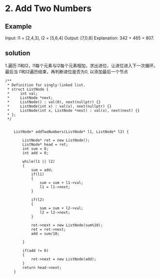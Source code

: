 # 2. Add Two Numbers

## Example
Input: l1 = [2,4,3], l2 = [5,6,4]
Output: [7,0,8]
Explanation: 342 + 465 = 807.

## solution
1.遍历 l1和l2，l1每个元素与l2每个元素相加，求出进位，让进位进入下一次循环。
  最后当 l1和l2遍历结束，再判断进位是否为0, 以添加最后一个节点

```
/**
 * Definition for singly-linked list.
 * struct ListNode {
 *     int val;
 *     ListNode *next;
 *     ListNode() : val(0), next(nullptr) {}
 *     ListNode(int x) : val(x), next(nullptr) {}
 *     ListNode(int x, ListNode *next) : val(x), next(next) {}
 * };
 */


    ListNode* addTwoNumbers(ListNode* l1, ListNode* l2) {
       
        ListNode* ret = new ListNode();
        ListNode* head = ret;
        int sum = 0;
        int add = 0;
        
        while(l1 || l2)
        {
            sum = add;
            if(l1)
            {
                sum = sum + l1->val;
                l1 = l1->next;
            }
            
            if(l2)
            {
                sum = sum + l2->val;
                l2 = l2->next;
            }
                    
            ret->next = new ListNode(sum%10);
            ret = ret->next;
            add = sum/10;
            
        }
        
        if(add != 0)
        {
            ret->next = new ListNode(add);
        }
        return head->next;
    }
```